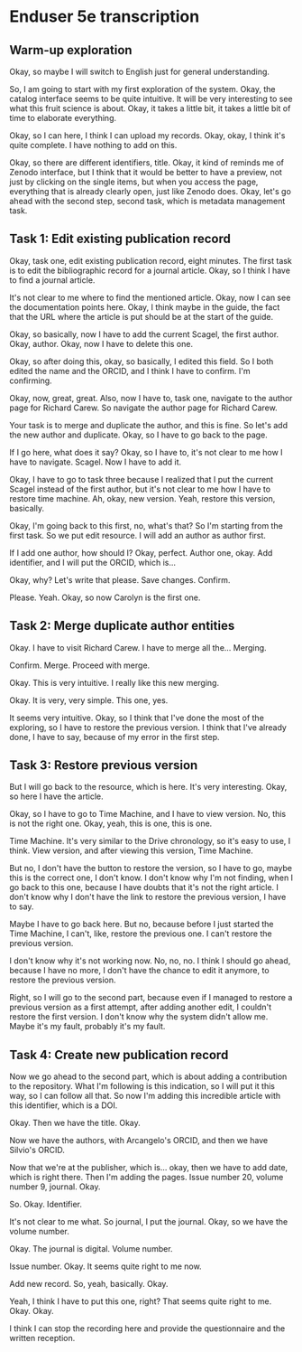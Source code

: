# Enduser 5e transcription

## Warm-up exploration

Okay, so maybe I will switch to English just for general understanding.

So, I am going to start with my first exploration of the system. Okay, the catalog interface seems to be quite intuitive. It will be very interesting to see what this fruit science is about. Okay, it takes a little bit, it takes a little bit of time to elaborate everything.

Okay, so I can here, I think I can upload my records. Okay, okay, I think it's quite complete. I have nothing to add on this.

Okay, so there are different identifiers, title. Okay, it kind of reminds me of Zenodo interface, but I think that it would be better to have a preview, not just by clicking on the single items, but when you access the page, everything that is already clearly open, just like Zenodo does. Okay, let's go ahead with the second step, second task, which is metadata management task.

## Task 1: Edit existing publication record

Okay, task one, edit existing publication record, eight minutes. The first task is to edit the bibliographic record for a journal article. Okay, so I think I have to find a journal article.

It's not clear to me where to find the mentioned article. Okay, now I can see the documentation points here. Okay, I think maybe in the guide, the fact that the URL where the article is put should be at the start of the guide.

Okay, so basically, now I have to add the current Scagel, the first author. Okay, author. Okay, now I have to delete this one.

Okay, so after doing this, okay, so basically, I edited this field. So I both edited the name and the ORCID, and I think I have to confirm. I'm confirming.

Okay, now, great, great. Also, now I have to, task one, navigate to the author page for Richard Carew. So navigate the author page for Richard Carew.

Your task is to merge and duplicate the author, and this is fine. So let's add the new author and duplicate. Okay, so I have to go back to the page.

If I go here, what does it say? Okay, so I have to, it's not clear to me how I have to navigate. Scagel. Now I have to add it.

Okay, I have to go to task three because I realized that I put the current Scagel instead of the first author, but it's not clear to me how I have to restore time machine. Ah, okay, new version. Yeah, restore this version, basically.

Okay, I'm going back to this first, no, what's that? So I'm starting from the first task. So we put edit resource. I will add an author as author first.

If I add one author, how should I? Okay, perfect. Author one, okay. Add identifier, and I will put the ORCID, which is...

Okay, why? Let's write that please. Save changes. Confirm.

Please. Yeah. Okay, so now Carolyn is the first one.

## Task 2: Merge duplicate author entities

Okay. I have to visit Richard Carew. I have to merge all the... Merging.

Confirm. Merge. Proceed with merge.

Okay. This is very intuitive. I really like this new merging.

Okay. It is very, very simple. This one, yes.

It seems very intuitive. Okay, so I think that I've done the most of the exploring, so I have to restore the previous version. I think that I've already done, I have to say, because of my error in the first step.

## Task 3: Restore previous version

But I will go back to the resource, which is here. It's very interesting. Okay, so here I have the article.

Okay, so I have to go to Time Machine, and I have to view version. No, this is not the right one. Okay, yeah, this is one, this is one.

Time Machine. It's very similar to the Drive chronology, so it's easy to use, I think. View version, and after viewing this version, Time Machine.

But no, I don't have the button to restore the version, so I have to go, maybe this is the correct one, I don't know. I don't know why I'm not finding, when I go back to this one, because I have doubts that it's not the right article. I don't know why I don't have the link to restore the previous version, I have to say.

Maybe I have to go back here. But no, because before I just started the Time Machine, I can't, like, restore the previous one. I can't restore the previous version.

I don't know why it's not working now. No, no, no. I think I should go ahead, because I have no more, I don't have the chance to edit it anymore, to restore the previous version.

Right, so I will go to the second part, because even if I managed to restore a previous version as a first attempt, after adding another edit, I couldn't restore the first version. I don't know why the system didn't allow me. Maybe it's my fault, probably it's my fault.

## Task 4: Create new publication record

Now we go ahead to the second part, which is about adding a contribution to the repository. What I'm following is this indication, so I will put it this way, so I can follow all that. So now I'm adding this incredible article with this identifier, which is a DOI.

Okay. Then we have the title. Okay.

Now we have the authors, with Arcangelo's ORCID, and then we have Silvio's ORCID.

Now that we're at the publisher, which is... okay, then we have to add date, which is right there. Then I'm adding the pages. Issue number 20, volume number 9, journal. Okay.

So. Okay. Identifier.

It's not clear to me what. So journal, I put the journal. Okay, so we have the volume number.

Okay. The journal is digital. Volume number.

Issue number. Okay. It seems quite right to me now.

Add new record. So, yeah, basically. Okay.

Yeah, I think I have to put this one, right? That seems quite right to me. Okay. Okay.

I think I can stop the recording here and provide the questionnaire and the written reception.
